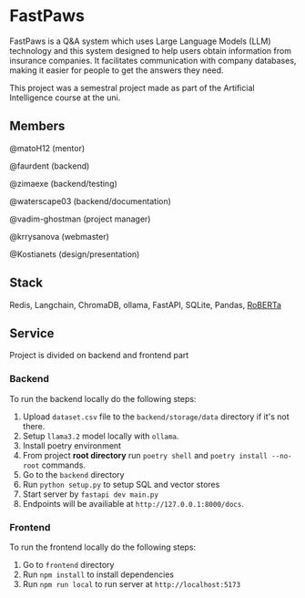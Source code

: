 # FastPaws

FastPaws is a Q&A system which uses Large Language Models (LLM) technology  and this system designed to help users obtain information from insurance companies. It facilitates communication with company databases, making it easier for people to get the answers they need.

This project was a semestral project made as part of the Artificial Intelligence course at the uni.

## Members

@matoH12 (mentor)

@faurdent (backend)

@zimaexe (backend/testing)

@waterscape03 (backend/documentation)

@vadim-ghostman (project manager)

@krrysanova (webmaster)

@Kostianets (design/presentation)

## Stack

Redis, Langchain, ChromaDB, ollama, FastAPI, SQLite, Pandas, [RoBERTa](https://huggingface.co/docs/transformers/model_doc/roberta)

## Service

Project is divided on backend and frontend part

### Backend

To run the backend locally do the following steps:

1. Upload `dataset.csv` file to the `backend/storage/data` directory if it's not there.
2. Setup `llama3.2` model locally with `ollama`.
3. Install poetry environment
4. From project **root directory** run `poetry shell` and `poetry install --no-root` commands.
5. Go to the `backend` directory
6. Run `python setup.py` to setup SQL and vector stores
7. Start server by `fastapi dev main.py`
8. Endpoints will be availiable at `http://127.0.0.1:8000/docs`.

### Frontend

To run the frontend locally do the following steps:

1. Go to `frontend` directory
2. Run `npm install` to install dependencies
3. Run `npm run local` to run server at `http://localhost:5173`
